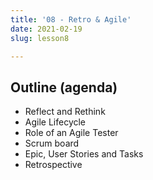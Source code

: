 ```yaml
---
title: '08 - Retro & Agile'
date: 2021-02-19
slug: lesson8

---
```

## Outline (agenda)

* Reflect and Rethink
* Agile Lifecycle
* Role of an Agile Tester
* Scrum board
* Epic, User Stories and Tasks
* Retrospective